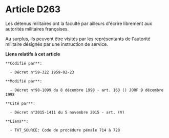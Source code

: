 # Article D263

Les détenus militaires ont la faculté par ailleurs d'écrire librement aux autorités militaires françaises.

Au surplus, ils peuvent être visités par les représentants de l'autorité militaire désignés par une instruction de service.

**Liens relatifs à cet article**

	**Codifié par**:

	  - Décret n°59-322 1959-02-23

	**Modifié par**:

	  - Décret n°98-1099 du 8 décembre 1998 - art. 163 () JORF 9 décembre 1998

	**Cité par**:

	  - Décret n°2015-1411 du 5 novembre 2015 - art. (V)

	**Liens**:

	  - TXT_SOURCE: Code de procédure pénale 714 à 728
